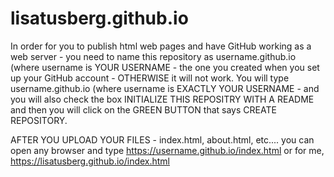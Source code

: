 # lisatusberg.github.io
In order for you to publish html web pages and have GitHub working as a web server - you need to name this repository as username.github.io (where username is YOUR USERNAME - the one you created when you set up your GitHub account - OTHERWISE it will not work.
You will type username.github.io (where username is EXACTLY YOUR USERNAME - and you will also check the box
INITIALIZE THIS REPOSITRY WITH A README
and then you will click on the GREEN BUTTON that says CREATE REPOSITORY.

AFTER YOU UPLOAD YOUR FILES - index.html, about.html, etc....
you can open any browser and type https://username.github.io/index.html
or for me, https://lisatusberg.github.io/index.html

